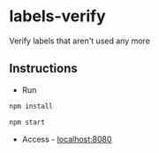 # labels-verify
Verify labels that aren't used any more

## Instructions
* Run
```sh
npm install
```

```sh
npm start
```

* Access - [localhost:8080](http://localhost:8080)

